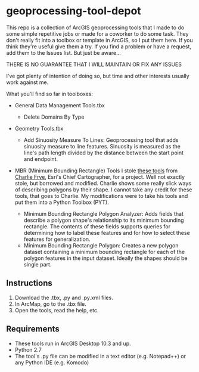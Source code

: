 geoprocessing-tool-depot
======================

This repo is a collection of ArcGIS geoprocessing tools that I made to do some simple repetitive jobs or made for a
coworker to do some task. They don't really fit into a toolbox or template in ArcGIS, so I put them here. If you think
they're useful give them a try. If you find a problem or have a request, add them to the Issues list. But just be aware...

THERE IS NO GUARANTEE THAT I WILL MAINTAIN OR FIX ANY ISSUES

I've got plenty of intention of doing so, but time and other interests usually work against me.

What you'll find so far in toolboxes:
* General Data Management Tools.tbx
    * Delete Domains By Type

* Geometry Tools.tbx
    * Add Sinuosity Measure To Lines: Geoprocessing tool that adds sinuosity measure to line features. Sinuosity is
measured as the line's path length divided by the distance between the start
point and endpoint.

* MBR (Minimum Bounding Rectangle) Tools
I stole [these tools](http://blogs.esri.com/esri/arcgis/2008/03/21/selecting-polygons-for-maps-at-smaller-scales/) from [Charlie Frye](http://blogs.esri.com/esri/arcgis/author/cfrye/),
Esri's Chief Cartographer, for a project. Well not exactly stole, but borrowed and modified. Charlie shows some really slick ways of
describing polygons by their shape. I cannot take any credit for these tools, that goes to Charlie. My modifications were to take his
tools and put them into a Python Toolbox (PYT).
    * Minimum Bounding Rectangle Polygon Analyzer: Adds fields that describe a polygon shape's relationship to its minimum bounding
    rectangle. The contents of these fields supports queries for determining how to label these features and for how to select these
    features for generalization.
    * Minimum Bounding Rectangle Polygon: Creates a new polygon dataset containing a minimum bounding rectangle for each of the polygon
    features in the input dataset. Ideally the shapes should be single part.
    

## Instructions
1. Download the .tbx, .py and .py.xml files.
2. In ArcMap, go to the .tbx file.
3. Open the tools, read the help, etc.


## Requirements
* These tools run in ArcGIS Desktop 10.3 and up.
* Python 2.7
* The tool's .py file can be modified in a text editor (e.g. Notepad++) or any Python IDE (e.g. Komodo)